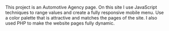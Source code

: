 This project is an Automotive Agency page. On this site I use JavaScript techniques to range values and create a fully responsive mobile menu. Use a color palette that is attractive and matches the pages of the site. I also used PHP to make the website pages fully dynamic.